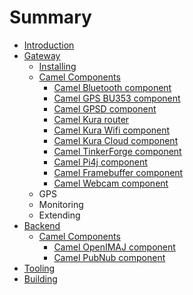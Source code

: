 # Summary

* [Introduction](README.md)
* [Gateway](gateway/index.md)
   * [Installing](gateway/installing.md)
   * [Camel Components](gateway/camel_components/index.md)
       * [Camel Bluetooth component](gateway/camel_components/camel_bluetooth_component.md)
       * [Camel GPS BU353 component](gateway/camel_components/camel_gps_bu353_component.md)
       * [Camel GPSD component](gateway/camel_components/camel_gpsd_component.md)
       * [Camel Kura router](gateway/camel_components/camel_kura_router.md)
       * [Camel Kura Wifi component](gateway/camel_components/camel_kura_wifi_component.md)
       * [Camel Kura Cloud component](gateway/camel_components/camel_kura_cloud_component.md)
       * [Camel TinkerForge component](gateway/camel_components/camel_tinkerforge_component.md)
       * [Camel Pi4j component](gateway/camel_components/camel_pi4j_component.md)
       * [Camel Framebuffer component](gateway/camel_components/camel_framebuffer_component.md)
       * [Camel Webcam component](gateway/camel_components/camel_webcam_component.md)
   * GPS
   * Monitoring
   * Extending
* [Backend](backend/index.md)
   * [Camel Components](backend/camel_components/index.md)
       * [Camel OpenIMAJ component](backend/camel_components/camel_openimaj_component.md)
       * [Camel PubNub component](backend/camel_components/camel_pubnub_component.md)
* [Tooling](tooling/index.md)
* [Building](building/index.md)

